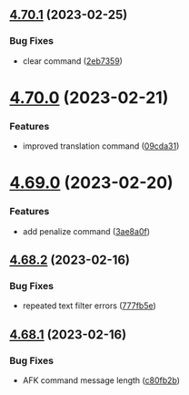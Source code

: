 ## [4.70.1](https://github.com/onesoft-sudo/sudobot/compare/v4.70.0...v4.70.1) (2023-02-25)


### Bug Fixes

* clear command ([2eb7359](https://github.com/onesoft-sudo/sudobot/commit/2eb7359bbbde6d19186ba639f2492851a6e6b676))



# [4.70.0](https://github.com/onesoft-sudo/sudobot/compare/v4.69.0...v4.70.0) (2023-02-21)


### Features

* improved translation command ([09cda31](https://github.com/onesoft-sudo/sudobot/commit/09cda31bb501f00a68fd64707c44d885063a7760))



# [4.69.0](https://github.com/onesoft-sudo/sudobot/compare/v4.68.2...v4.69.0) (2023-02-20)


### Features

* add penalize command ([3ae8a0f](https://github.com/onesoft-sudo/sudobot/commit/3ae8a0fd1ba081adf646ca43824381c166e51431))



## [4.68.2](https://github.com/onesoft-sudo/sudobot/compare/v4.68.1...v4.68.2) (2023-02-16)


### Bug Fixes

* repeated text filter errors ([777fb5e](https://github.com/onesoft-sudo/sudobot/commit/777fb5e36e9d4ec0638aad0f8ca238c3e929c202))



## [4.68.1](https://github.com/onesoft-sudo/sudobot/compare/v4.68.0...v4.68.1) (2023-02-16)


### Bug Fixes

* AFK command message length ([c80fb2b](https://github.com/onesoft-sudo/sudobot/commit/c80fb2b7ecb23a3c65bf6ec59572ecec87a96414))



